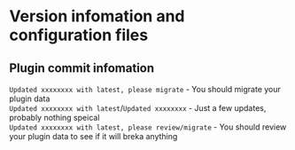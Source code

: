 # Version infomation and configuration files

## Plugin commit infomation

`Updated xxxxxxxx with latest, please migrate` - You should migrate your plugin data<br>
`Updated xxxxxxxx with latest`/`Updated xxxxxxxx` - Just a few updates, probably nothing speical<br>
`Updated xxxxxxxx with latest, please review/migrate` - You should review your plugin data to see if it will breka anything

